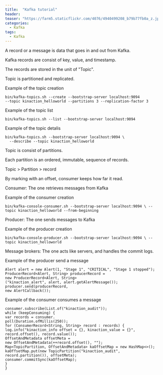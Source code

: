 ```yaml
---
title:  "Kafka tutorial"
header:
teaser: "https://farm5.staticflickr.com/4076/4940499208_b79b77fb0a_z.jpg"
categories:
  - Kafka
tags:
  - Kafka
---
```



A record or a message is data that goes in and out from Kafka.

Kafka records are consist of key, value, and timestamp.

The records are stored in the unit of "Topic".

Topic is partitioned and replicated.

Example of the topic creation

```
bin/kafka-topics.sh --create --bootstrap-server localhost:9094
--topic kinaction_helloworld --partitions 3 --replication-factor 3
```

Example of the topic list

```
bin/kafka-topics.sh --list --bootstrap-server localhost:9094
```

Example of the topic detalis

```
bin/kafka-topics.sh --bootstrap-server localhost:9094 \
  --describe --topic kinaction_helloworld
```

Topic is consist of partitions.

Each partition is an ordered, immutable, sequence of records.

Topic > Partition > record

By marking with an offset, consumer keeps how far it read.

Consumer: The one retrieves messages from Kafka

Example of the consumer creation

```
bin/kafka-console-consumer.sh --bootstrap-server localhost:9094 \ --topic kinaction_helloworld --from-beginning
```
Producer: The one sends messages to Kafka

Example of the producer creation

```
bin/kafka-console-producer.sh --bootstrap-server localhost:9094 \ --topic kinaction_helloworld
```

Message brokers: The one acts like servers, and handles the commit logs.


Example of the producer send a message
```
Alert alert = new Alert(1, "Stage 1", "CRITICAL", "Stage 1 stopped");
ProducerRecord<Alert, String> producerRecord =
new ProducerRecord<Alert, String>
("kinaction_alert", alert, alert.getAlertMessage());
producer.send(producerRecord,
new AlertCallback());   
```

Example of the consumer consumes a message

```
consumer.subscribe(List.of("kinaction_audit"));
while (keepConsuming) {
var records = consumer.
poll(Duration.ofMillis(250));
for (ConsumerRecord<String, String> record : records) {
log.info("kinaction_info offset = {}, kinaction_value = {}",
record.offset(), record.value());
OffsetAndMetadata offsetMeta =
new OffsetAndMetadata(++record.offset(), "");
Map<TopicPartition, OffsetAndMetadata> kaOffsetMap = new HashMap<>();
kaOffsetMap.put(new TopicPartition("kinaction_audit",
record.partition()), offsetMeta);
consumer.commitSync(kaOffsetMap);
}
}
```